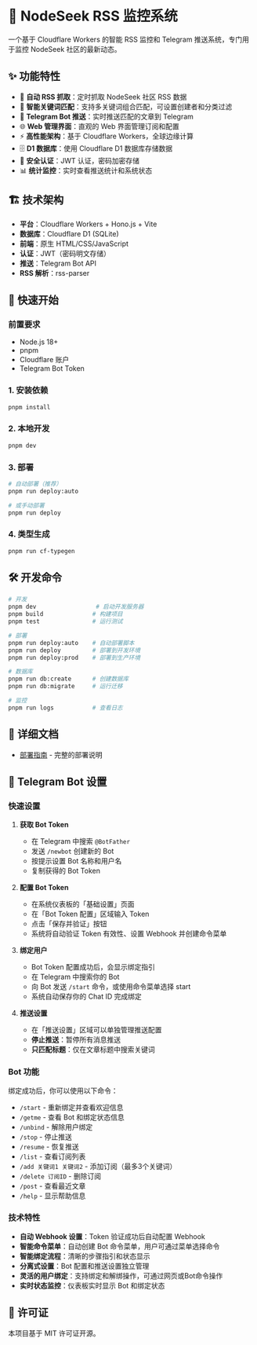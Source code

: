 # 🚀 NodeSeek RSS 监控系统

一个基于 Cloudflare Workers 的智能 RSS 监控和 Telegram 推送系统，专门用于监控 NodeSeek 社区的最新动态。

## ✨ 功能特性

- 🔄 **自动 RSS 抓取**：定时抓取 NodeSeek 社区 RSS 数据
- 🎯 **智能关键词匹配**：支持多关键词组合匹配，可设置创建者和分类过滤
- 📱 **Telegram Bot 推送**：实时推送匹配的文章到 Telegram
- 🌐 **Web 管理界面**：直观的 Web 界面管理订阅和配置
- ⚡ **高性能架构**：基于 Cloudflare Workers，全球边缘计算
- 🗄️ **D1 数据库**：使用 Cloudflare D1 数据库存储数据
- 🔐 **安全认证**：JWT 认证，密码加密存储
- 📊 **统计监控**：实时查看推送统计和系统状态

## 🏗️ 技术架构

- **平台**：Cloudflare Workers + Hono.js + Vite
- **数据库**：Cloudflare D1 (SQLite)
- **前端**：原生 HTML/CSS/JavaScript
- **认证**：JWT（密码明文存储）
- **推送**：Telegram Bot API
- **RSS 解析**：rss-parser

## 🚀 快速开始

### 前置要求

- Node.js 18+
- pnpm
- Cloudflare 账户
- Telegram Bot Token

### 1. 安装依赖

```bash
pnpm install
```

### 2. 本地开发

```bash
pnpm dev
```

### 3. 部署

```bash
# 自动部署（推荐）
pnpm run deploy:auto

# 或手动部署
pnpm run deploy
```

### 4. 类型生成

```bash
pnpm run cf-typegen
```

## 🛠️ 开发命令

```bash
# 开发
pnpm dev                 # 启动开发服务器
pnpm build              # 构建项目
pnpm test               # 运行测试

# 部署
pnpm run deploy:auto    # 自动部署脚本
pnpm run deploy         # 部署到开发环境
pnpm run deploy:prod    # 部署到生产环境

# 数据库
pnpm run db:create      # 创建数据库
pnpm run db:migrate     # 运行迁移

# 监控
pnpm run logs           # 查看日志
```

## 📖 详细文档

- [部署指南](deploy.md) - 完整的部署说明

## 🤖 Telegram Bot 设置

### 快速设置

1. **获取 Bot Token**
   - 在 Telegram 中搜索 `@BotFather`
   - 发送 `/newbot` 创建新的 Bot
   - 按提示设置 Bot 名称和用户名
   - 复制获得的 Bot Token

2. **配置 Bot Token**
   - 在系统仪表板的「基础设置」页面
   - 在「Bot Token 配置」区域输入 Token
   - 点击「保存并验证」按钮
   - 系统将自动验证 Token 有效性、设置 Webhook 并创建命令菜单

3. **绑定用户**
   - Bot Token 配置成功后，会显示绑定指引
   - 在 Telegram 中搜索你的 Bot
   - 向 Bot 发送 `/start` 命令，或使用命令菜单选择 start
   - 系统自动保存你的 Chat ID 完成绑定

4. **推送设置**
   - 在「推送设置」区域可以单独管理推送配置
   - **停止推送**：暂停所有消息推送
   - **只匹配标题**：仅在文章标题中搜索关键词

### Bot 功能

绑定成功后，你可以使用以下命令：

- `/start` - 重新绑定并查看欢迎信息
- `/getme` - 查看 Bot 和绑定状态信息
- `/unbind` - 解除用户绑定
- `/stop` - 停止推送
- `/resume` - 恢复推送
- `/list` - 查看订阅列表
- `/add 关键词1 关键词2` - 添加订阅（最多3个关键词）
- `/delete 订阅ID` - 删除订阅
- `/post` - 查看最近文章
- `/help` - 显示帮助信息

### 技术特性

- **自动 Webhook 设置**：Token 验证成功后自动配置 Webhook
- **智能命令菜单**：自动创建 Bot 命令菜单，用户可通过菜单选择命令
- **智能绑定流程**：清晰的步骤指引和状态显示
- **分离式设置**：Bot 配置和推送设置独立管理
- **灵活的用户绑定**：支持绑定和解绑操作，可通过网页或Bot命令操作
- **实时状态监控**：仪表板实时显示 Bot 和绑定状态

## 📄 许可证

本项目基于 MIT 许可证开源。
